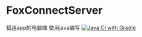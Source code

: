 # FoxConnectServer
狐连app的电脑端 使用java编写
[![Java CI with Gradle](https://github.com/imhubai/FoxConnectServer/actions/workflows/gradle.yml/badge.svg)](https://github.com/imhubai/FoxConnectServer/actions/workflows/gradle.yml)
